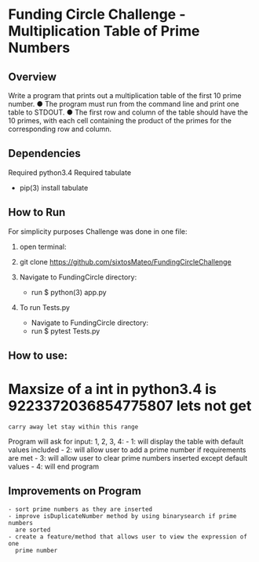 # Funding Circle Challenge - Multiplication Table of Prime Numbers

## Overview
Write a program that prints out a multiplication table of the first 10 prime
number.
● The program must run from the command line and print one table to STDOUT.
● The first row and column of the table should have the 10 primes, with each
  cell containing the product of the primes for the corresponding row and
  column.

## Dependencies
Required python3.4
Required tabulate
  - pip(3) install tabulate

## How to Run
For simplicity purposes Challenge was done in one file:
  1) open terminal:
  2) git clone https://github.com/sixtosMateo/FundingCircleChallenge
  3) Navigate to FundingCircle directory:
      -  run $ python(3) app.py
      
  4) To run Tests.py  
      -  Navigate to FundingCircle directory:
      -  run $ pytest Tests.py

## How to use:
  # Maxsize of a int in python3.4 is 9223372036854775807 lets not get
    carry away let stay within this range

  Program will ask for input: 1, 2, 3, 4:
    - 1: will display the table with default values included
    - 2: will allow user to add a prime number if requirements are met
    - 3: will allow user to clear prime numbers inserted except default values
    - 4: will end program

## Improvements on Program
    - sort prime numbers as they are inserted
    - improve isDuplicateNumber method by using binarysearch if prime numbers
      are sorted
    - create a feature/method that allows user to view the expression of one
      prime number
